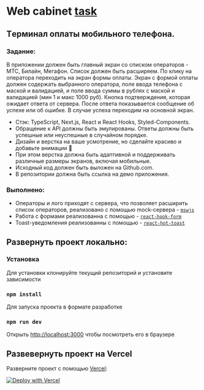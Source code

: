 # Web cabinet [task](https://web-cabinet.vercel.app/)

## Tерминал оплаты мобильного телефона.

### Задание:

В приложении должен быть главный экран со списком операторов - МТС, Билайн,
Мегафон. Список должен быть расширяем. По клику на оператора переходить на
экран формы оплаты.
Экран с формой оплаты должен содержать выбранного оператора, поле ввода
телефона с маской и валидацией, и поле ввода суммы в рублях с маской и
валидацией (мин 1 и макс 1000 руб). Кнопка подтверждения, которая ожидает ответа
от сервера. После ответа показывается сообщение об успехе или об ошибке. В случае
успеха переходим на основной экран.

- Стэк: TypeScript, Next.js, React и React Hooks, Styled-Components.
- Обращение к API должны быть эмулированы. Ответы должны быть успешные
  или неуспешные в случайном порядке.
- Дизайн и верстка на ваше усмотрение, но сделайте красиво и добавьте
  анимации 💅
- При этом верстка должна быть адаптивной и поддерживать различные размеры
  экранов, включая мобильные.
- Исходный код должен быть выложен на Github.com.
- В репозитории должна быть ссылка на демо приложения.

### Выполнено:

- Операторы и лого приходят с сервера, что позволяет расширить список операторов, реализовано с помощью mock-сервера - [`mswjs`](https://mswjs.io/)
- Работа с формами реализованна с помощью - [`react-hook-form`](https://react-hook-form.com/)
- Toast-уведомления реализованны с помощью - [`react-hot-toast`](https://react-hot-toast.com/)

## Развернуть проект локально:

### Установка

Для установки клонируйте текущий репозиторий и установите зависимости

### `npm install`

Для запуска проекта в формате разработке

### `npm run dev`

Открыть [http://localhost:3000](http://localhost:3000) чтобы посмотреть его в браузере

## Развевернуть проект на Vercel

Разверните проект с помощью [Vercel](https://vercel.com?utm_source=github&utm_medium=readme&utm_campaign=next-example):

[![Deploy with Vercel](https://vercel.com/button)](https://vercel.com/new/git/external?repository-url=https://github.com/larryself/web-cabinett&project-name=web-cabinet&repository-name=web-cabinet)
